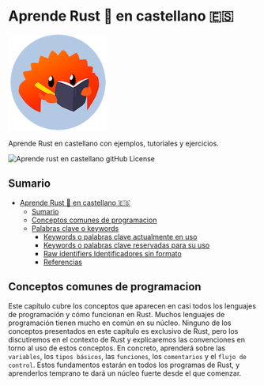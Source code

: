 # Aprende Rust 🦀 en castellano 🇪🇸

![mascota de rust aprendiendo](./images/rust.png)

Aprende Rust en castellano con ejemplos, tutoriales y ejercicios.

![Aprende rust en castellano gitHub License](https://img.shields.io/github/license/javierlopezdeancos/aprende-rust)

## Sumario

- [Aprende Rust 🦀 en castellano 🇪🇸](#aprende-rust--en-castellano-)
  - [Sumario](#sumario)
  - [Conceptos comunes de programacion](#conceptos-comunes-de-programacion)
  - [Palabras clave o keywords](./docs/keywords.md#palabras-clave-o-keywords)
    - [Keywords o palabras clave actualmente en uso](./docs/keywords.md#keywords-o-palabras-clave-actualmente-en-uso)
    - [Keywords o palabras clave reservadas para su uso](./docs/keywords.md#keywords-o-palabras-clave-reservadas-para-su-uso)
    - [Raw identifiers Identificadores sin formato](./docs/keywords.md#raw-identifiers-identificadores-sin-formato)
    - [Referencias](./docs/keywords.md#referencias)

## Conceptos comunes de programacion

Este capítulo cubre los conceptos que aparecen en casi todos los lenguajes de programación y cómo funcionan en Rust. Muchos lenguajes de programación tienen mucho en común en su núcleo. Ninguno de los conceptos presentados en este capítulo es exclusivo de Rust, pero los discutiremos en el contexto de Rust y explicaremos las convenciones en torno al uso de estos conceptos. En concreto, aprenderá sobre las `variables`, los `tipos básicos`, las `funciones`, los `comentarios` y el `flujo de control`. Estos fundamentos estarán en todos los programas de Rust, y aprenderlos temprano te dará un núcleo fuerte desde el que comenzar.
